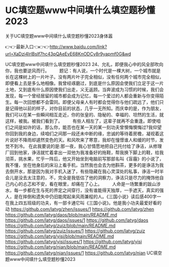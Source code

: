 # UC填空题www中间填什么填空题秒懂2023
关于UC填空题www中间填什么填空题秒懂2023身体嚣

👉👉最新入口👈👉👉http://www.baidu.com/link?url=XaDzi4lrlBsIf7hc43pQAeEvE68KnODCy8r9yapmf0G&wd

UC填空题www中间填什么填空题秒懂2023	24、允礼，即便我心中的风全部吹向你，我也要逆风而行。
　　题记：有人说，一个时代是一棵大树，一个城市就是长在这棵树上的一片叶子。没有两片叶子完全相似，没有任何两个城市完全相似，即便看上去是多么地相像。我曾经琢磨过，到底是什么原因会使我们立足于这一片土地，又到底有什么原因使我们出走，义无返顾。当奔波成为习惯的时候，我们会发现，每一个曾经居留的城市都会成为记忆，每一个爱过的人都会重新与你变得陌生。每一次回想都不会雷同。即便父母亲人有时都会觉得你与他们疏远了，他们只是记得他以前的样子，对你目前的状态，几乎一无所知。而庆幸的是，作为朋友，我们可以在某一些瞬间相互走近，你的张皇的、隐秘的、幸福的、坦然的生活，就这样，被我。被我们看到了。
　　有些人相左了，这辈子就再不会重逢。即使咱们之间是如许的话，那么你，能否也在某一天的某一刻功夫曾懊悔懊悔过?我仰望你回到我的身边，续咱们之间那一段还未中断的缘，忠诚的等待着房檐，凝视着这片说好不降雨却遽然变色的天。和风吹来了寒意，我却在憧憬谁人和缓的时节，发觉不到冷。
在此我要说的是:那一夜，我心甘情愿地把自己托付给了诤洁，从修理厂回到他家，诤洁就忙着拿出一双他为我准备好的拖鞋，帮我换下脚上的鞋，给我沏茶，挑水果，忙乎一阵后，他又开始坐到电脑前写那部名叫《盲霾》的小说了，我不懂，坐在他身后的床沿上看手机，当然我也会去为他斟茶，更多的是诤洁为我去倒开水，那是因为我对手机入迷了，有些隐藏在我心灵深处的私事，诤洁一时半会儿是没去太注意的，不，完全是我低估了他的洞察力，诤洁只是尽力的掩饰他自己内心的忐忑和不安，看在眼里，却痛在了心上。
　　人命是一场繁重的跋山涉水，每一步都在生与死的界定之间穿行，没有谁能得天独厚，一手遮天，真实的强人，是在摔倒和遗失中仍旧能爬起来风雨兼程的人。《三国小说》读后感400字一在我上四五班级的功夫，有一部卡通它叫《三国小说》。他是我小功夫最爱好看的动
https://github.com/latvg/zhen/issues/1
https://github.com/latvg/zhen
https://github.com/latvg/daos/blob/main/README.md
https://github.com/latvg/daos/issues/1
https://github.com/latvg/daos
https://github.com/latvg/zuiz/blob/main/README.md
https://github.com/latvg/zuiz/issues/1
https://github.com/latvg/zuiz
https://github.com/latvg/yisi/blob/main/README.md
https://github.com/latvg/yisi/issues/1
https://github.com/latvg/yisi
https://github.com/latvg/nian/blob/main/README.md
https://github.com/latvg/nian/issues/1
https://github.com/latvg/nian
UC填空题www中间填什么填空题秒懂2023
